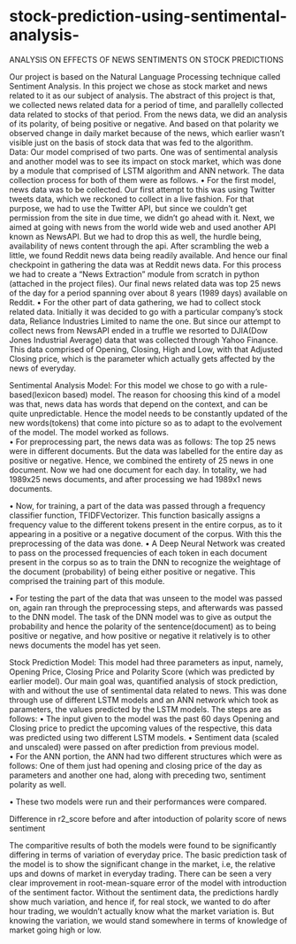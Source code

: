 # stock-prediction-using-sentimental-analysis-
ANALYSIS ON EFFECTS OF NEWS SENTIMENTS ON STOCK PREDICTIONS  
    
Our project is based on the Natural Language Processing technique called Sentiment Analysis. In this project we chose as stock market and news related to it as our subject of analysis. The abstract of this project is that, we collected news related data for a period of time, and parallelly collected data related to stocks of that period. From the news data, we did an analysis of its polarity, of being positive or negative. And based on that polarity we observed change in daily market because of the news, which earlier wasn’t visible just on the basis of stock data that was fed to the algorithm.  
Data: 
Our model comprised of two parts. One was of sentimental analysis and another model was to see its impact on stock market, which was done by a module that comprised of LSTM algorithm and ANN network. The data collection process for both of them were as follows. 
•	For the first model, news data was to be collected. Our first attempt to this was using Twitter tweets data, which we reckoned to collect in a live fashion. For that purpose, we had to use the Twitter API, but since we couldn’t get permission from the site in due time, we didn’t go ahead with it. Next, we aimed at going with news from the world wide web and used another API known as NewsAPI. But we had to drop this as well, the hurdle being, availability of news content through the api. After scrambling the web a little, we found Reddit news data being readily available. And hence our final checkpoint in gathering the data was at Reddit news data. For this process we had to create a “News Extraction” module from scratch in python (attached in the project files). Our final news related data was top 25 news of the day for a period spanning over about 8 years (1989 days) available on Reddit. 
•	For the other part of data gathering, we had to collect stock related data. Initially it was decided to go with a particular company’s stock data, Reliance Industries Limited to name the one. But since our attempt to collect news from NewsAPI ended in a truffle we resorted to DJIA(Dow Jones Industrial Average) data that was collected through Yahoo Finance. This data comprised of Opening, Closing, High and Low, with that Adjusted Closing price, which is the parameter which actually gets affected by the news of everyday.  
 
 
Sentimental Analysis Model: 
For this model we chose to go with a rule-based(lexicon based) model. The reason for choosing this kind of a model was that, news data has words that depend on the context, and can be quite unpredictable. Hence the model needs to be constantly updated of the new words(tokens) that come into picture so as to adapt to the evolvement of the model. The model worked as follows.  
•	For preprocessing part, the news data was as follows: 
The top 25 news were in different documents. But the data was labelled for the entire day as positive or negative. Hence, we combined the entirety of 25 news in one document. Now we had one document for each day. In totality, we had 1989x25 news documents, and after processing we had 1989x1 news documents. 
 
•	Now, for training, a part of the data was passed through a frequency classifier function, TFIDFVectorizer. This function basically assigns a frequency value to the different tokens present in the entire corpus, as to it appearing in a positive or a negative document of the corpus. With this the preprocessing of the data was done. 
•	A Deep Neural Network was created to pass on the processed frequencies of each token in each document present in the corpus so as to train the DNN to recognize the weightage of the document (probability) of being either positive or negative. This comprised the training part of this module. 
  
•	For testing the part of the data that was unseen to the model was passed on, again ran through the preprocessing steps, and afterwards was passed to the DNN model. The task of the DNN model was to give as output the probability and hence the polarity of the sentence(document) as to being positive or negative, and how positive or negative it relatively is to other news documents the model has yet seen. 
 
Stock Prediction Model: 
This model had three parameters as input, namely, Opening Price, Closing Price and Polarity Score (which was predicted by earlier model). Our main goal was, quantified analysis of stock prediction, with and without the use of sentimental data related to news. This was done through use of different LSTM models and an ANN network which took as parameters, the values predicted by the LSTM models. The steps are as follows: 
•	The input given to the model was the past 60 days Opening and Closing price to predict the upcoming values of the respective, this data was predicted using two different LSTM models. 
•	Sentiment data (scaled and unscaled) were passed on after prediction from previous model.  
•	For the ANN portion, the ANN had two different structures which were as follows: One of them just had opening and closing price of the day as parameters and another one had, along with preceding two, sentiment polarity as well. 
  
•	These two models were run and their performances were compared. 
  
Difference in r2_score before and after intoduction of polarity score of news sentiment 
 
The comparitive results of both the models were found to be significantly differing in terms of variation of everyday price. The basic prediction task of the model is to show the significant change in the market, i.e, the relative ups and downs of market in everyday trading. There can be seen a very clear improvement in root-mean-square error of the model with introduction of the sentiment factor. Without the sentiment data, the predictions hardly show much variation, and hence if, for real stock, we wanted to do after hour trading, we wouldn’t actually know what the market variation is. But knowing the variation, we would stand somewhere in terms of knowledge of market going high or low. 
